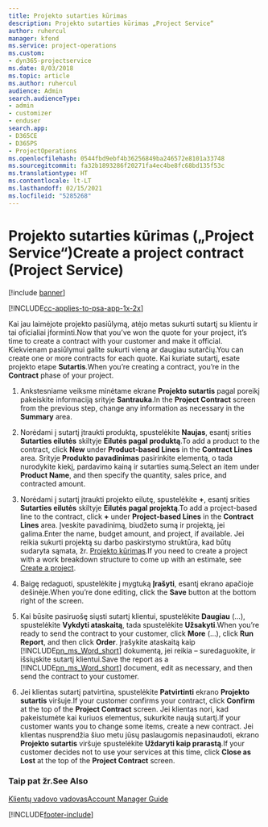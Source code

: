 ```yaml
---
title: Projekto sutarties kūrimas
description: Projekto sutarties kūrimas „Project Service“
author: ruhercul
manager: kfend
ms.service: project-operations
ms.custom:
- dyn365-projectservice
ms.date: 8/03/2018
ms.topic: article
ms.author: ruhercul
audience: Admin
search.audienceType:
- admin
- customizer
- enduser
search.app:
- D365CE
- D365PS
- ProjectOperations
ms.openlocfilehash: 0544fbd9ebf4b36256849ba246572e8101a33748
ms.sourcegitcommit: fa32b1893286f20271fa4ec4be8fc68bd135f53c
ms.translationtype: HT
ms.contentlocale: lt-LT
ms.lasthandoff: 02/15/2021
ms.locfileid: "5285268"
---
```

# <a name="create-a-project-contract-project-service"></a><span data-ttu-id="3c46f-103">Projekto sutarties kūrimas („Project Service“)</span><span class="sxs-lookup"><span data-stu-id="3c46f-103">Create a project contract (Project Service)</span></span>

[!include [banner](../includes/psa-now-project-operations.md)]

[!INCLUDE[cc-applies-to-psa-app-1x-2x](../includes/cc-applies-to-psa-app-1x-2x.md)]

<span data-ttu-id="3c46f-104">Kai jau laimėjote projekto pasiūlymą, atėjo metas sukurti sutartį su klientu ir tai oficialiai įforminti.</span><span class="sxs-lookup"><span data-stu-id="3c46f-104">Now that you’ve won the quote for your project, it’s time to create a contract with your customer and make it official.</span></span> <span data-ttu-id="3c46f-105">Kiekvienam pasiūlymui galite sukurti vieną ar daugiau sutarčių.</span><span class="sxs-lookup"><span data-stu-id="3c46f-105">You can create one or more contracts for each quote.</span></span> <span data-ttu-id="3c46f-106">Kai kuriate sutartį, esate projekto etape **Sutartis**.</span><span class="sxs-lookup"><span data-stu-id="3c46f-106">When you’re creating a contract, you’re in the **Contract** phase of your project.</span></span>  
  
1. <span data-ttu-id="3c46f-107">Ankstesniame veiksme minėtame ekrane **Projekto sutartis** pagal poreikį pakeiskite informaciją srityje **Santrauka**.</span><span class="sxs-lookup"><span data-stu-id="3c46f-107">In the **Project Contract** screen from the previous step, change any information as necessary in the **Summary** area.</span></span>  
  
2. <span data-ttu-id="3c46f-108">Norėdami į sutartį įtraukti produktą, spustelėkite **Naujas**, esantį srities **Sutarties eilutės** skiltyje **Eilutės pagal produktą**.</span><span class="sxs-lookup"><span data-stu-id="3c46f-108">To add a product to the contract, click **New** under **Product-based Lines** in the **Contract Lines** area.</span></span> <span data-ttu-id="3c46f-109">Srityje **Produkto pavadinimas** pasirinkite elementą, o tada nurodykite kiekį, pardavimo kainą ir sutarties sumą.</span><span class="sxs-lookup"><span data-stu-id="3c46f-109">Select an item under **Product Name**, and then specify the quantity, sales price, and contracted amount.</span></span>  
  
3. <span data-ttu-id="3c46f-110">Norėdami į sutartį įtraukti projekto eilutę, spustelėkite **+**, esantį srities **Sutarties eilutės** skiltyje **Eilutės pagal projektą**.</span><span class="sxs-lookup"><span data-stu-id="3c46f-110">To add a project-based line to the contract, click **+** under **Project-based Lines** in the **Contract Lines** area.</span></span> <span data-ttu-id="3c46f-111">Įveskite pavadinimą, biudžeto sumą ir projektą, jei galima.</span><span class="sxs-lookup"><span data-stu-id="3c46f-111">Enter the name, budget amount, and project, if available.</span></span> <span data-ttu-id="3c46f-112">Jei reikia sukurti projektą su darbo paskirstymo struktūra, kad būtų sudaryta sąmata, žr. [Projekto kūrimas](../psa/create-project.md).</span><span class="sxs-lookup"><span data-stu-id="3c46f-112">If you need to create a project with a work breakdown structure to come up with an estimate, see [Create a project](../psa/create-project.md).</span></span>  
  
4. <span data-ttu-id="3c46f-113">Baigę redaguoti, spustelėkite į mygtuką **Įrašyti**, esantį ekrano apačioje dešinėje.</span><span class="sxs-lookup"><span data-stu-id="3c46f-113">When you’re done editing, click the **Save** button at the bottom right of the screen.</span></span>  
  
5. <span data-ttu-id="3c46f-114">Kai būsite pasiruošę siųsti sutartį klientui, spustelėkite **Daugiau** (...), spustelėkite **Vykdyti ataskaitą**, tada spustelėkite **Užsakyti**.</span><span class="sxs-lookup"><span data-stu-id="3c46f-114">When you’re ready to send the contract to your customer, click **More** (…), click **Run Report**, and then click **Order**.</span></span> <span data-ttu-id="3c46f-115">Įrašykite ataskaitą kaip [!INCLUDE[pn_ms_Word_short](../includes/pn-ms-word-short.md)] dokumentą, jei reikia – suredaguokite, ir išsiųskite sutartį klientui.</span><span class="sxs-lookup"><span data-stu-id="3c46f-115">Save the report as a [!INCLUDE[pn_ms_Word_short](../includes/pn-ms-word-short.md)] document, edit as necessary, and then send the contract to your customer.</span></span>  
  
6. <span data-ttu-id="3c46f-116">Jei klientas sutartį patvirtina, spustelėkite **Patvirtinti** ekrano **Projekto sutartis** viršuje.</span><span class="sxs-lookup"><span data-stu-id="3c46f-116">If your customer confirms your contract, click **Confirm** at the top of the **Project Contract** screen.</span></span> <span data-ttu-id="3c46f-117">Jei klientas nori, kad pakeistumėte kai kuriuos elementus, sukurkite naują sutartį.</span><span class="sxs-lookup"><span data-stu-id="3c46f-117">If your customer wants you to change some items, create a new contract.</span></span> <span data-ttu-id="3c46f-118">Jei klientas nusprendžia šiuo metu jūsų paslaugomis nepasinaudoti, ekrano **Projekto sutartis** viršuje spustelėkite **Uždaryti kaip prarastą**.</span><span class="sxs-lookup"><span data-stu-id="3c46f-118">If your customer decides not to use your services at this time, click **Close as Lost** at the top of the **Project Contract** screen.</span></span>  
  
### <a name="see-also"></a><span data-ttu-id="3c46f-119">Taip pat žr.</span><span class="sxs-lookup"><span data-stu-id="3c46f-119">See Also</span></span>  
 [<span data-ttu-id="3c46f-120">Klientų vadovo vadovas</span><span class="sxs-lookup"><span data-stu-id="3c46f-120">Account Manager Guide</span></span>](../psa/account-manager-guide.md)


[!INCLUDE[footer-include](../includes/footer-banner.md)]